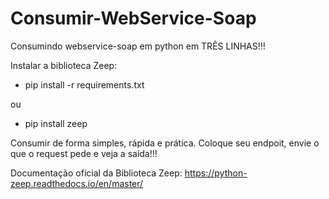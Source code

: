 # Consumir-WebService-Soap
Consumindo webservice-soap em python em TRÊS LINHAS!!!

Instalar a biblioteca Zeep:
- pip install -r requirements.txt

ou

- pip install zeep

Consumir de forma simples, rápida e prática.
Coloque seu endpoit, envie o que o request pede e veja a saída!!!


Documentação oficial da Biblioteca Zeep:
https://python-zeep.readthedocs.io/en/master/
